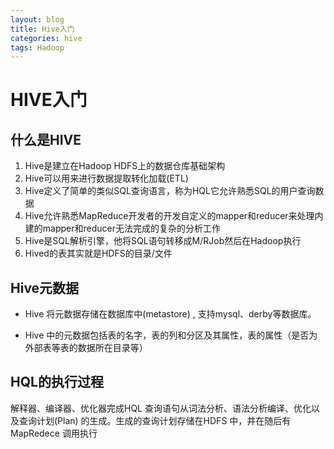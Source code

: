 ```yaml
---
layout: blog
title: Hive入门
categories: hive
tags: Hadoop
---
```

# HIVE入门
## 什么是HIVE  
1. Hive是建立在Hadoop HDFS上的数据仓库基础架构  
2. Hive可以用来进行数据提取转化加载(ETL)  
3. Hive定义了简单的类似SQL查询语言，称为HQL它允许熟悉SQL的用户查询数据  
4. Hive允许熟悉MapReduce开发者的开发自定义的mapper和reducer来处理内建的mapper和reducer无法完成的复杂的分析工作  
5. Hive是SQL解析引擎，他将SQL语句转移成M/RJob然后在Hadoop执行  
6. Hived的表其实就是HDFS的目录/文件
<!--more-->
## Hive元数据

* Hive 将元数据存储在数据库中(metastore) , 支持mysql、derby等数据库。
    
* Hive 中的元数据包括表的名字，表的列和分区及其属性，表的属性（是否为外部表等表的数据所在目录等）

## HQL的执行过程
 解释器、编译器、优化器完成HQL 查询语句从词法分析、语法分析编译、优化以及查询计划(Plan) 的生成。生成的查询计划存储在HDFS 中，井在随后有MapRedece 调用执行